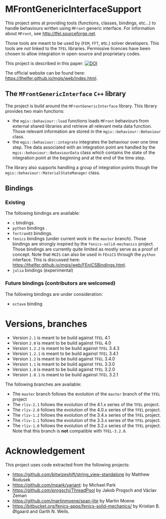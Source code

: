 # MFrontGenericInterfaceSupport

This project aims at providing tools (functions, classes, bindings,
etc...) to handle behaviours written using `MFront` generic interface.
For information about `MFront`, see <http://tfel.sourceforge.net>.

Those tools are meant to be used by (`FEM`, `FFT`, etc.) solver
developers. This tools are *not* linked to the `TFEL` libraries.
Permissive licences have been chosen to allow integration in open-source
and proprietary codes.

This project is described in this paper:
[![DOI](https://joss.theoj.org/papers/10.21105/joss.02003/status.svg)](https://doi.org/10.21105/joss.02003)

The official website can be found here:
<https://thelfer.github.io/mgis/web/index.html>.

## The `MFrontGenericInterface` `C++` library

The project is build around the `MFrontGenericInterface` library. This
library provides two main functions:

- the `mgis::behaviour::load` functions loads `MFront` behaviours from
  external shared libraries and retrieve all relevant meta data
  function. Those relevant information are stored in the
  `mgis::behaviour::Behaviour` class.
- the `mgis::behaviour::integrate` integrates the behaviour over one
  time step. The data associated with an integration point are handled
  by the `mgis::behaviour::BehaviourData` class which contains the state
  of the integration point at the beginning and at the end of the time
  step.

The library also supports handling a group of integration points though
the `mgis::behaviour::MaterialStateManager` class.

## Bindings

### Existing 

The following bindings are available:

- `c` bindings.
- `python` bindings .
- `fortran03` bindings.
- `fenics` bindings (under current work in the `master` branch). Those
  bindings are strongly inspired by the `fenics-solid-mechanics`
  project. Those bindings are currently quite limited as mostly serve
  as a proof of concept. Note that `MGIS` can also be used in `FEniCS`
  through the `python` interface. This is discussed here:
  <https://thelfer.github.io/mgis/web/FEniCSBindings.html>.
- `julia` bindings (experimental)

### Future bindings (contributors are welcomed)

The following bindings are under consideration:

- `octave` binding

# Versions, branches

- Version `2.1` is meant to be build against `TFEL` 4.1
- Version `2.0` is meant to be build against `TFEL` 4.0
- Version `1.2.2` is meant to be build against `TFEL` 3.4.3
- Version `1.2.1` is meant to be build against `TFEL` 3.4.1
- Version `1.2` is meant to be build against `TFEL` 3.4.0
- Version `1.1` is meant to be build against `TFEL` 3.3.0
- Version `1.0` is meant to be build against `TFEL` 3.2.0
- Version `1.0.1` is meant to be build against `TFEL` 3.2.1

The following branches are available:

- The `master` branch follows the evolution of the `master` branch of
  the `TFEL` project
- The `rliv-2.1` follows the evolution of the 4.1.x series of the `TFEL`
  project.
- The `rliv-2.0` follows the evolution of the 4.0.x series of the `TFEL`
  project.
- The `rliv-1.2` follows the evolution of the 3.4.x series of the `TFEL`
  project.
- The `rliv-1.1` follows the evolution of the 3.3.x series of the `TFEL`
  project.
- The `rliv-1.0` follows the evolution of the 3.2.x series of the `TFEL`
  project. Note that this branch is **not** compatible with
  `TFEL-3.2.0`.

# Acknowledgement

This project uses code extracted from the following projects:

- https://github.com/bitwizeshift/string_view-standalone by Matthew
  Rodusek
- https://github.com/mpark/variant: by Michael Park
- https://github.com/progschj/ThreadPool by Jakob Progsch and Václav
  Zeman
- https://github.com/martinmoene/span-lite by Martin Moene
- https://bitbucket.org/fenics-apps/fenics-solid-mechanics/ by
  Kristian B. Ølgaard and Garth N. Wells.
